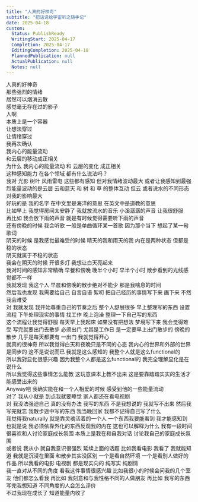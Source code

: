 ```yaml
---      
title: "人真的好神奇"      
subtitle: "把话说给宇宙听之随手记"      
date: 2025-04-18      
custom:      
  Status: PublishReady      
  WritingStart: 2025-04-17      
  Completion: 2025-04-17      
  EditingCompletion: 2025-04-18      
  PlannedPublication: null      
  ActualPublication: null      
  Notes: null      
---          
```

人真的好神奇        
那些强烈的情绪        
居然可以烟消云散        
感觉毫无存在过的影子          
人啊        
本质上是一个容器        
让想法穿过        
让情绪穿过          
我再次确认        
我内心的能量流动        
和云层的移动成正相关          
为什么 我内心的能量流动 和 云层的变化 成正相关          
这种感知能力 在各个领域 都有什么说法吗？          
我对 光影 树叶 风雨雷电 这些都有感知 但对我情绪波动最大 或者让我感知到最强烈能量波动的是云层 云和蓝天 和 树 和 草 的整体互动 但云 或者说水的不同形态 对我的影响最大          
好玩的是 我的名字 在中文里是海洋的意思 在英文中是道教的意思          
比如早上 我觉得房间太安静了 我就放流水的音乐 小溪潺潺的声音 让我很舒服          
再比如 我会放下雨的声音 就是有时候觉得需要听下雨的声音          
还有傍晚的时候 我会听歌 一般是单曲循环某一首歌 因为那个当下 想起了某一句歌词          
阴天的时候 是我感觉最难受的时候 晴天的我和雨天的我 内在是两种状态 但都是稳的状态          
阴天就属于不稳的状态          
我会在阴天的时候 开很多灯 我想让白天亮起来          
我对时间的感知非常精确 早餐和傍晚 晚半个小时 早半个小时 散步看到的光线感觉都不一样          
我就发现 我这个人 早晨和傍晚的散步绝对不能少 那是我喘息的时间          
然后我也发现 我需要给自己 自言自语 絮叨 把自己经历的事情写下来 画下来 不然我会难受          
对 我就发现 我开始尊重自己的节奏之后 整个人舒展很多 早上整理写的东西 设置流程 下午处理现实的事情 找工作 晚上泡澡 整理一下自己写的东西          
这个流程让我觉得舒服 每天早上我起床 如果没有把想法 梦境写下来 我会觉得难受 写完就要出门去散步 必须出门 尤其是工作日 是一定要早上出门散步的 傍晚的散步 几乎是每天都要有 一出门 我就觉得开心          
就真的很神奇 所以我觉得白天和夜晚只是不同的心态 我内心的世界和外部的世界是同步的 这不是说说而已 我就是这么感知的 我整个人就是这么functional的          
所以我對显化很感兴趣 因为我整个人都是这么functional的 我完全理解显化是在说什么          
所以我觉得这些事情怎么能教 这玩意课本上教不出来 这是要靠踏踏实实的生活才能感受出来的          
Anyway吧 我确实能在和一个人相爱的时候 感受到他的一些能量流动          
对了 我从小就是 到点我就要睡觉 家人都还在看电视剧          
对 我没法强迫自己 真的没有办法 我写的东西 不是我想说的 我就写不出来 然后我写完就忘 我散步途中写的东西 我当晚回家 我都不记得自己写了什么          
我觉得我naturally 就是靠灵魂活着的一个人 一个东西我要能看到 我才能感知到 也就是说 我必须依靠外化的东西反观我的内在 这也可以解释为什么 我有一段时间很喜欢和人讨论家庭成长氛围 本质上是我在和自我对话 讨论我自己的家庭成长氛围          
或者说 我从小 就自我意识很强烈 延续上面的话题 比如我看电影 我看了 我就能知道 我就是沉浸在里面 和散步其实没区别 一个是看自然环境 一个是看别人做好的作品 所以我看的电影 电视剧 都是现实向的 纯写实 纯剧情          
我一直对从不同的角度 看我这件事情很感兴趣 比如我很小的时候会问我的几个室友 他们都怎么看我 再比如 我刻意和与我性格不同的人做朋友 再比如 我写的东西 写完我想知道 不同角度的人会怎么评价          
不过我现在成长了 知道能量内收了          
      